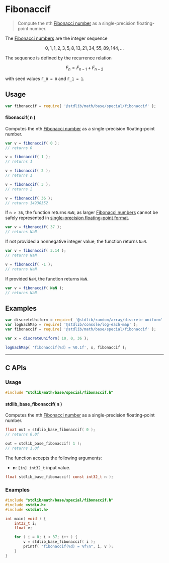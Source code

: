 <!--

@license Apache-2.0

Copyright (c) 2025 The Stdlib Authors.

Licensed under the Apache License, Version 2.0 (the "License");
you may not use this file except in compliance with the License.
You may obtain a copy of the License at

   http://www.apache.org/licenses/LICENSE-2.0

Unless required by applicable law or agreed to in writing, software
distributed under the License is distributed on an "AS IS" BASIS,
WITHOUT WARRANTIES OR CONDITIONS OF ANY KIND, either express or implied.
See the License for the specific language governing permissions and
limitations under the License.

-->

# Fibonaccif

> Compute the nth [Fibonacci number][fibonacci-number] as a single-precision floating-point number.

<section class="intro">

The [Fibonacci numbers][fibonacci-number] are the integer sequence

<!-- <equation class="equation" label="eq:fibonacci_sequence" align="center" raw="0, 1, 1, 2, 3, 5, 8, 13, 21, 34, 55, 89, 144, \ldots" alt="Fibonacci sequence"> -->

```math
0, 1, 1, 2, 3, 5, 8, 13, 21, 34, 55, 89, 144, \ldots
```

<!-- </equation> -->

The sequence is defined by the recurrence relation

<!-- <equation class="equation" label="eq:fibonacci_recurrence_relation" align="center" raw="F_n = F_{n-1} + F_{n-2}" alt="Fibonacci sequence recurrence relation"> -->

```math
F_n = F_{n-1} + F_{n-2}
```

<!-- </equation> -->

with seed values `F_0 = 0` and `F_1 = 1`.

</section>

<!-- /.intro -->

<section class="usage">

## Usage

```javascript
var fibonaccif = require( '@stdlib/math/base/special/fibonaccif' );
```

#### fibonaccif( n )

Computes the nth [Fibonacci number][fibonacci-number] as a single-precision floating-point number.

```javascript
var v = fibonaccif( 0 );
// returns 0

v = fibonaccif( 1 );
// returns 1

v = fibonaccif( 2 );
// returns 1

v = fibonaccif( 3 );
// returns 2

v = fibonaccif( 36 );
// returns 14930352
```

If `n > 36`, the function returns `NaN`, as larger [Fibonacci numbers][fibonacci-number] cannot be safely represented in [single-precision floating-point format][ieee754].

```javascript
var v = fibonaccif( 37 );
// returns NaN
```

If not provided a nonnegative integer value, the function returns `NaN`.

```javascript
var v = fibonaccif( 3.14 );
// returns NaN

v = fibonaccif( -1 );
// returns NaN
```

If provided `NaN`, the function returns `NaN`.

```javascript
var v = fibonaccif( NaN );
// returns NaN
```

</section>

<!-- /.usage -->

<section class="notes">

</section>

<!-- /.notes -->

<section class="examples">

## Examples

<!-- eslint no-undef: "error" -->

```javascript
var discreteUniform = require( '@stdlib/random/array/discrete-uniform' );
var logEachMap = require( '@stdlib/console/log-each-map' );
var fibonaccif = require( '@stdlib/math/base/special/fibonaccif' );

var x = discreteUniform( 10, 0, 36 );

logEachMap( 'fibonaccif(%d) = %0.1f', x, fibonaccif );
```

</section>

<!-- /.examples -->

<!-- C interface documentation. -->

* * *

<section class="c">

## C APIs

<!-- Section to include introductory text. Make sure to keep an empty line after the intro `section` element and another before the `/section` close. -->

<section class="intro">

</section>

<!-- /.intro -->

<!-- C usage documentation. -->

<section class="usage">

### Usage

```c
#include "stdlib/math/base/special/fibonaccif.h"
```

#### stdlib_base_fibonaccif( n )

Computes the nth [Fibonacci number][fibonacci-number] as a single-precision floating-point number.

```c
float out = stdlib_base_fibonaccif( 0 );
// returns 0.0f

out = stdlib_base_fibonaccif( 1 );
// returns 1.0f
```

The function accepts the following arguments:

-   **n**: `[in] int32_t` input value.

```c
float stdlib_base_fibonaccif( const int32_t n );
```

</section>

<!-- /.usage -->

<!-- C API usage notes. Make sure to keep an empty line after the `section` element and another before the `/section` close. -->

<section class="notes">

</section>

<!-- /.notes -->

<!-- C API usage examples. -->

<section class="examples">

### Examples

```c
#include "stdlib/math/base/special/fibonaccif.h"
#include <stdio.h>
#include <stdint.h>

int main( void ) {
    int32_t i;
    float v;

    for ( i = 0; i < 37; i++ ) {
        v = stdlib_base_fibonaccif( i );
        printf( "fibonaccif(%d) = %f\n", i, v );
    }
}
```

</section>

<!-- /.examples -->

</section>

<!-- /.c -->

<!-- Section for related `stdlib` packages. Do not manually edit this section, as it is automatically populated. -->

<section class="related">

</section>

<!-- /.related -->

<!-- Section for all links. Make sure to keep an empty line after the `section` element and another before the `/section` close. -->

<section class="links">

[fibonacci-number]: https://en.wikipedia.org/wiki/Fibonacci_number

[ieee754]: https://en.wikipedia.org/wiki/IEEE_754-1985

<!-- <related-links> -->

<!-- </related-links> -->

</section>

<!-- /.links -->
